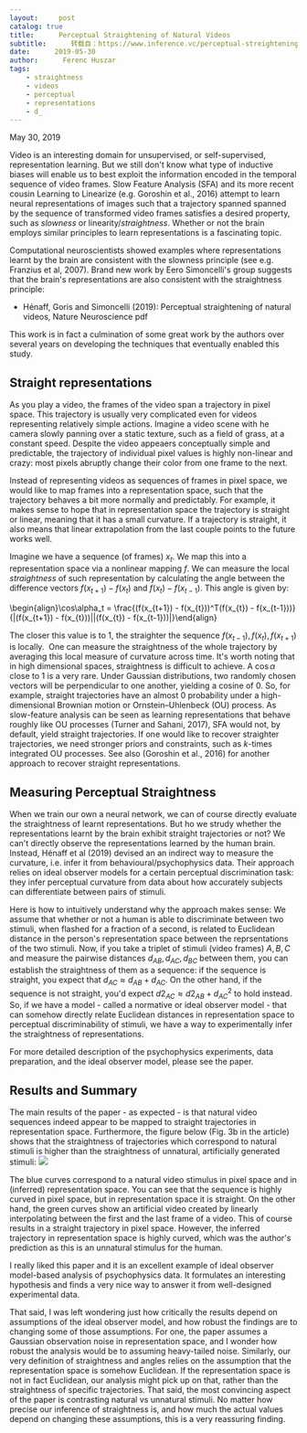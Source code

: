 ```yaml
---
layout:     post
catalog: true
title:      Perceptual Straightening of Natural Videos
subtitle:      转载自：https://www.inference.vc/perceptual-streightening-of-natural-videos/
date:      2019-05-30
author:      Ferenc Huszar
tags:
    - straightness
    - videos
    - perceptual
    - representations
    - d_
---
```


May 30, 2019

Video is an interesting domain for unsupervised, or self-supervised, representation learning. But we still don't know what type of inductive biases will enable us to best exploit the information encoded in the temporal sequence of video frames. Slow Feature Analysis (SFA) and its more recent cousin Learning to Linearize (e.g. Goroshin et al., 2016) attempt to learn neural representations of images such that a trajectory spanned spanned by the sequence of transformed video frames satisfies a desired property, such as *slowness* or linearity/*straightness*. Whether or not the brain employs similar principles to learn representations is a fascinating topic.

Computational neuroscientists showed examples where representations learnt by the brain are consistent with the slowness principle (see e.g. Franzius et al, 2007). Brand new work by Eero Simoncelli's group suggests that the brain's representations are also consistent with the straightness principle:
- Hénaff, Goris and Simoncelli (2019): Perceptual straightening of natural videos, Nature Neuroscience pdf

This work is in fact a culmination of some great work by the authors over several years on developing the techniques that eventually enabled this study.

## Straight representations

As you play a video, the frames of the video span a trajectory in pixel space. This trajectory is usually very complicated even for videos representing relatively simple actions. Imagine a video scene with he camera slowly panning over a static texture, such as a field of grass, at a constant speed. Despite the video appeaers conceptually simple and predictable, the trajectory of individual pixel values is highly non-linear and crazy: most pixels abruptly change their color from one frame to the next.

Instead of representing videos as sequences of frames in pixel space, we would like to map frames into a representation space, such that the trajectory behaves a bit more normally and predictably. For example, it makes sense to hope that in representation space the trajectory is straight or linear, meaning that it has a small curvature. If a trajectory is straight, it also means that linear extrapolation from the last couple points to the future works well.

Imagine we have a sequence (of frames) $x_t$. We map this into a representation space via a nonlinear mapping $f$. We can measure the local *straightness* of such representation by calculating the angle between the difference vectors $f(x_{t+1}) - f(x_{t})$ and $f(x_{t}) - f(x_{t-1})$. This angle is given by:

\begin{align}\cos\alpha_t = \frac{(f(x_{t+1}) - f(x_{t}))^T(f(x_{t}) - f(x_{t-1}))}{\|(f(x_{t+1}) - f(x_{t}))\|\|(f(x_{t}) - f(x_{t-1}))\|}\end{align}

The closer this value is to $1$, the straighter the sequence $f(x_{t-1}), f(x_{t}), f(x_{t+1})$ is locally.  One can measure the straightness of the whole trajectory by averaging this local measure of curvature across time. It's worth noting that in high dimensional spaces, straightness is difficult to achieve. A $\cos\alpha$ close to $1$ is a very rare. Under Gaussian distributions, two randomly chosen vectors will be perpendicular to one another, yielding a cosine of $0$. So, for example, straight trajectories have an almost $0$ probability under a high-dimensional Brownian motion or Ornstein–Uhlenbeck (OU) process. As slow-feature analysis can be seen as learning representations that behave roughly like OU processes (Turner and Sahani, 2017), SFA would not, by default, yield straight trajectories. If one would like to recover straighter trajectories, we need stronger priors and constraints, such as $k$-times integrated OU processes. See also (Goroshin et al., 2016) for another approach to recover straight representations.

## Measuring Perceptual Straightness

When we train our own a neural network, we can of course directly evaluate the straightness of learnt representations. But ho we strudy whether the representations learnt by the brain exhibit straight trajectories or not? We can't directly observe the representations learned by the human brain. Instead, Hénaff et al (2019) devised an an indirect way to measure the curvature, i.e. infer it from behavioural/psychophysics data. Their approach relies on ideal observer models for a certain perceptual discrimination task: they infer perceptual curvature from data about how accurately subjects can differentiate between pairs of stimuli.

Here is how to intuitively understand why the approach makes sense: We assume that whether or not a human is able to discriminate between two stimuli, when flashed for a fraction of a second, is related to Euclidean distance in the person's representation space between the reprsentations of the two stimuli. Now, if you take a triplet of stimuli (video frames) $A, B, C$ and measure the pairwise distances $d_{AB}, d_{AC}, d_{BC}$ between them, you can establish the straightness of them as a sequence: if the sequence is straight, you expect that $d_{AC}\approx d_{AB} + d_{AC}$. On the other hand, if the sequence is not straight, you'd expect $d2_{AC}\approx d2_{AB} + d^2_{AC}$ to hold instead. So, if we have a model - called a normative or ideal observer model - that can somehow directly relate Euclidean distances in representation space to perceptual discriminability of stimuli, we have a way to experimentally infer the straightness of representations.

For more detailed description of the psychophysics experiments, data preparation, and the ideal observer model, please see the paper.

## Results and Summary

The main results of the paper - as expected - is that natural video sequences indeed appear to be mapped to straight trajectories in representation space. Furthermore, the figure below (Fig. 3b in the article) shows that the straightness of trajectories which correspond to natural stimuli is higher than the straightness of unnatural, artificially generated stimuli:
![](https://www.inference.vc/content/images/2019/05/Screen-Shot-2019-05-30-at-2.03.54-PM.png)


The blue curves correspond to a natural video stimulus in pixel space and in (inferred) representation space. You can see that the sequence is highly curved in pixel space, but in representation space it is straight. On the other hand, the green curves show an artificial video created by linearly interpolating between the first and the last frame of a video. This of course results in a straight trajectory in pixel space. However, the inferred trajectory in representation space is highly curved, which was the author's prediction as this is an unnatural stimulus for the human.

I really liked this paper and it is an excellent example of ideal observer model-based analysis of psychophysics data. It formulates an interesting hypothesis and finds a very nice way to answer it from well-designed experimental data. 

That said, I was left wondering just how critically the results depend on assumptions of the ideal observer model, and how robust the findings are to changing some of those assumptions. For one, the paper assumes a Gaussian observation noise in representation space, and I wonder how robust the analysis would be to assuming heavy-tailed noise. Similarly, our very definition of straightness and angles relies on the assumption that the representation space is somehow Euclidean. If the representation space is not in fact Euclidean, our analysis might pick up on that, rather than the straightness of specific trajectories. That said, the most convincing aspect of the paper is contrasting natural vs unnatural stimuli. No matter how precise our inference of straightness is, and how much the actual values depend on changing these assumptions, this is a very reassuring finding.
